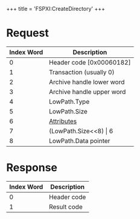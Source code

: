 +++
title = 'FSPXI:CreateDirectory'
+++

# Request

| Index Word | Description                                             |
|------------|---------------------------------------------------------|
| 0          | Header code \[0x00060182\]                              |
| 1          | Transaction (usually 0)                                 |
| 2          | Archive handle lower word                               |
| 3          | Archive handle upper word                               |
| 4          | LowPath.Type                                            |
| 5          | LowPath.Size                                            |
| 6          | [Attributes](Filesystem_services#Attributes "wikilink") |
| 7          | (LowPath.Size\<\<8) \| 6                                |
| 8          | LowPath.Data pointer                                    |

# Response

| Index Word | Description |
|------------|-------------|
| 0          | Header code |
| 1          | Result code |